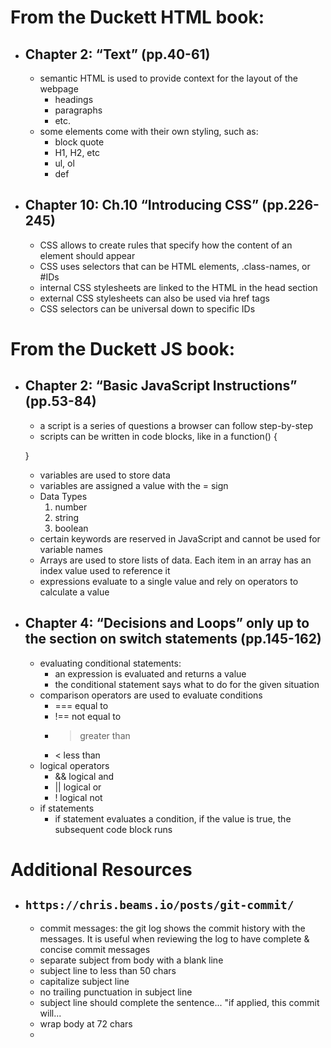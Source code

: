 # From the Duckett HTML book:    
- ## Chapter 2: “Text” (pp.40-61)
    - semantic HTML is used to provide context for the layout  of the webpage
        - headings
        - paragraphs
        - etc.
    - some elements come with their own styling, such as:
        - block quote
        - H1, H2, etc
        - ul, ol
        - def

- ## Chapter 10: Ch.10 “Introducing CSS” (pp.226-245) 
    - CSS allows to create rules that specify how the content of an element should appear
    - CSS uses selectors that can be HTML elements, .class-names, or #IDs
    - internal CSS stylesheets are linked to the HTML in the head section
    - external CSS stylesheets can also be used via href tags
    - CSS selectors can be universal down to specific IDs
# From the Duckett JS book:  
- ## Chapter 2: “Basic JavaScript Instructions” (pp.53-84)  
    - a script is a series of questions a browser can follow step-by-step
    - scripts can be written in code blocks, like in a function() {

    }
    - variables are used to store data
    - variables are assigned a value with the = sign
    - Data Types
        1) number
        2) string
        3) boolean
    - certain keywords are reserved in JavaScript and cannot be used for variable names
    - Arrays are used to store lists of data. Each item in an array has an index value used to reference it
    - expressions evaluate to a single value and rely on operators to calculate a value
- ## Chapter 4: “Decisions and Loops” only up to the section on switch statements (pp.145-162)
    - evaluating conditional statements:
        - an expression is evaluated and returns a value
        - the conditional statement says what to do for the given situation
    - comparison operators are used to evaluate conditions
        - === equal to
        - !== not equal to
        - > greater than
        - < less than
    - logical operators
        - && logical and
        - || logical or
        - ! logical not
    - if statements
        - if statement evaluates a condition, if the value is true, the subsequent code block runs

# Additional Resources  

- ## `https://chris.beams.io/posts/git-commit/`  
    - commit messages: the git log shows the commit history with the messages. It is useful when reviewing the log to have complete & concise commit messages
    - separate subject from body with a blank line
    - subject line to less than 50 chars
    - capitalize subject line
    - no trailing punctuation in subject line
    - subject line should complete the sentence... "if applied, this commit will...
    - wrap body at 72 chars
    -
